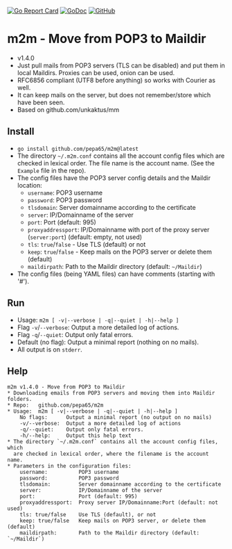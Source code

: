 [![Go Report Card](https://goreportcard.com/badge/github.com/pepa65/m2m)](https://goreportcard.com/report/github.com/pepa65/m2m)
[![GoDoc](https://godoc.org/github.com/pepa65/m2m?status.svg)](https://godoc.org/github.com/pepa65/m2m)
[![GitHub](https://img.shields.io/github/license/pepa65/m2m.svg)](LICENSE)
# m2m - Move from POP3 to Maildir

* v1.4.0
* Just pull mails from POP3 servers (TLS can be disabled) and put them in
  local Maildirs. Proxies can be used, onion can be used.
* RFC6856 compliant (UTF8 before anything) so works with Courier as well.
* It can keep mails on the server, but does not remember/store which have been seen.
* Based on github.com/unkaktus/mm

## Install
* `go install github.com/pepa65/m2m@latest`
* The directory `~/.m2m.conf` contains all the account config files which are checked in lexical order.
  The file name is the account name. (See the `Example` file in the repo).
* The config files have the POP3 server config details and the Maildir location:
  - `username`: POP3 username
  - `password`: POP3 password
  - `tlsdomain`: Server domainname according to the certificate
  - `server`: IP/Domainname of the server
  - `port`: Port (default: 995)
  - `proxyaddressport`: IP/Domainname with port of the proxy server (`server:port`) (default: empty, not used)
  - `tls`: `true`/`false` - Use TLS (default) or not
  - `keep`: `true`/`false` - Keep mails on the POP3 server or delete them (default)
  - `maildirpath`: Path to the Maildir directory (default: `~/Maildir`)
* The config files (being YAML files) can have comments (starting with '#').

## Run
* Usage: `m2m [ -v|--verbose | -q|--quiet | -h|--help ]`
* Flag `-v`/`--verbose`: Output a more detailed log of actions.
* Flag `-q`/`--quiet`: Output only fatal errors.
* Default (no flag): Output a minimal report (nothing on no mails).
* All output is on `stderr`.

## Help
```
m2m v1.4.0 - Move from POP3 to Maildir
* Downloading emails from POP3 servers and moving them into Maildir folders.
* Repo:   github.com/pepa65/m2m
* Usage:  m2m [ -v|--verbose | -q|--quiet | -h|--help ]
    No flags:      Output a minimal report (no output on no mails)
    -v/--verbose:  Output a more detailed log of actions
    -q/--quiet:    Output only fatal errors.
    -h/--help:     Output this help text
* The directory `~/.m2m.conf` contains all the account config files, which
  are checked in lexical order, where the filename is the account name.
* Parameters in the configuration files:
    username:          POP3 username
    password:          POP3 password
    tlsdomain:         Server domainname according to the certificate
    server:            IP/Domainname of the server
    port:              Port (default: 995)
    proxyaddressport:  Proxy server IP/Domainname:Port (default: not used)
    tls: true/false    Use TLS (default), or not
    keep: true/false   Keep mails on POP3 server, or delete them (default)
    maildirpath:       Path to the Maildir directory (default: `~/Maildir`)
```
